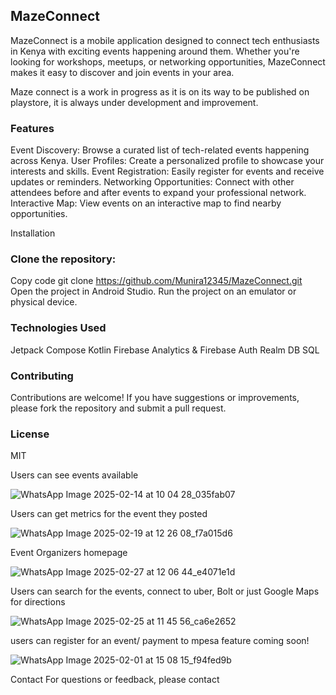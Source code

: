 
## MazeConnect
MazeConnect is a mobile application designed to connect tech enthusiasts in Kenya with exciting events happening around them. Whether you're looking for workshops, meetups, or networking opportunities, MazeConnect makes it easy to discover and join events in your area.

Maze connect is a work in progress as it is on its way to be published on playstore, it is always under development and improvement.

### Features
Event Discovery: Browse a curated list of tech-related events happening across Kenya.
User Profiles: Create a personalized profile to showcase your interests and skills.
Event Registration: Easily register for events and receive updates or reminders.
Networking Opportunities: Connect with other attendees before and after events to expand your professional network.
Interactive Map: View events on an interactive map to find nearby opportunities.

Installation
### Clone the repository:

Copy code
git clone https://github.com/Munira12345/MazeConnect.git
Open the project in Android Studio.
Run the project on an emulator or physical device.

### Technologies Used
Jetpack Compose
Kotlin
Firebase Analytics & Firebase Auth
Realm DB 
SQL 

### Contributing
Contributions are welcome! If you have suggestions or improvements, please fork the repository and submit a pull request.

### License
MIT

Users can see events available 


![WhatsApp Image 2025-02-14 at 10 04 28_035fab07](https://github.com/user-attachments/assets/be5571f5-13d9-4e9e-84f1-b3ae3dba35bf)



Users can get metrics for the event they posted


![WhatsApp Image 2025-02-19 at 12 26 08_f7a015d6](https://github.com/user-attachments/assets/97f2bdec-3d73-4243-be6b-b310afd19faa)




Event Organizers homepage  


![WhatsApp Image 2025-02-27 at 12 06 44_e4071e1d](https://github.com/user-attachments/assets/ddcad474-3e2e-4af8-b350-3539fc2a7737)



Users can search for the events, connect to uber, Bolt or just Google Maps for directions 



![WhatsApp Image 2025-02-25 at 11 45 56_ca6e2652](https://github.com/user-attachments/assets/bc7fb1f6-758f-4c38-b179-03cc32323f2e)



users can register for an event/ payment to mpesa feature coming soon! 



![WhatsApp Image 2025-02-01 at 15 08 15_f94fed9b](https://github.com/user-attachments/assets/907ea72e-3eef-4b0e-911f-eb985f005cc2)







Contact
For questions or feedback, please contact
